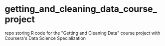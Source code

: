 # getting_and_cleaning_data_course_project
repo storing R code for the "Getting and Cleaning Data" course project with Coursera's Data Science Specialization
